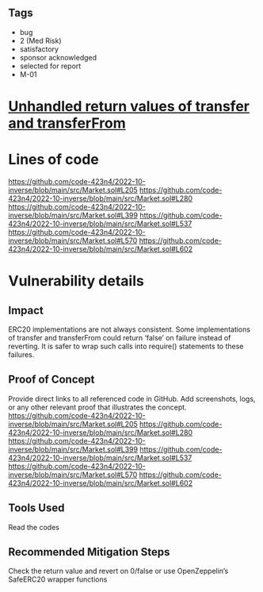 ## Tags

- bug
- 2 (Med Risk)
- satisfactory
- sponsor acknowledged
- selected for report
- M-01

# [Unhandled return values of transfer and transferFrom](https://github.com/code-423n4/2022-10-inverse-findings/issues/10) 

# Lines of code

https://github.com/code-423n4/2022-10-inverse/blob/main/src/Market.sol#L205
https://github.com/code-423n4/2022-10-inverse/blob/main/src/Market.sol#L280
https://github.com/code-423n4/2022-10-inverse/blob/main/src/Market.sol#L399
https://github.com/code-423n4/2022-10-inverse/blob/main/src/Market.sol#L537
https://github.com/code-423n4/2022-10-inverse/blob/main/src/Market.sol#L570
https://github.com/code-423n4/2022-10-inverse/blob/main/src/Market.sol#L602


# Vulnerability details

## Impact
ERC20 implementations are not always consistent. Some implementations of transfer and transferFrom could return ‘false’ on failure instead of reverting. It is safer to wrap such calls into require() statements to these failures.


## Proof of Concept
Provide direct links to all referenced code in GitHub. Add screenshots, logs, or any other relevant proof that illustrates the concept.
https://github.com/code-423n4/2022-10-inverse/blob/main/src/Market.sol#L205
https://github.com/code-423n4/2022-10-inverse/blob/main/src/Market.sol#L280
https://github.com/code-423n4/2022-10-inverse/blob/main/src/Market.sol#L399
https://github.com/code-423n4/2022-10-inverse/blob/main/src/Market.sol#L537
https://github.com/code-423n4/2022-10-inverse/blob/main/src/Market.sol#L570
https://github.com/code-423n4/2022-10-inverse/blob/main/src/Market.sol#L602
## Tools Used
Read the codes

## Recommended Mitigation Steps
Check the return value and revert on 0/false or use OpenZeppelin’s SafeERC20 wrapper functions